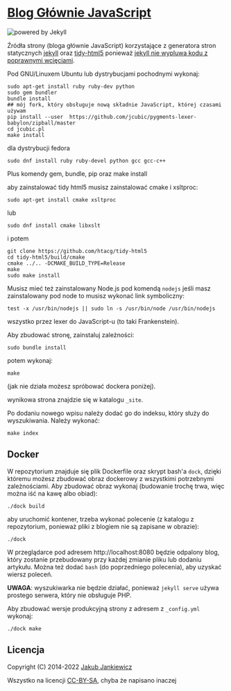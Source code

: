 # [Blog Głównie JavaScript](https://jcubic.pl)

![powered by Jekyll](https://img.shields.io/badge/powered_by-Jekyll-blue.svg)

Źródła strony (bloga głównie JavaScript) korzystające z generatora stron statycznych
[jekyll](http://jekyllrb.com/)
oraz [tidy-html5](https://github.com/htacg/tidy-html5) ponieważ
[jekyll nie wypluwa kodu z poprawnymi wcięciami](https://github.com/jekyll/jekyll/issues/2640).

Pod GNU/Linuxem Ubuntu lub dystrybucjami pochodnymi wykonaj:

```
sudo apt-get install ruby ruby-dev python
sudo gem bundler
bundle install
## mój fork, który obsługuje nową składnie JavaScript, której czasami używam
pip install --user  https://github.com/jcubic/pygments-lexer-babylon/zipball/master
cd jcubic.pl
make install
```

dla dystrybucji fedora

```
sudo dnf install ruby ruby-devel python gcc gcc-c++
```

Plus komendy gem, bundle, pip oraz make install

aby zainstalować tidy html5 musisz zainstalować cmake i xsltproc:

```
sudo apt-get install cmake xsltproc
```

lub

```
sudo dnf install cmake libxslt
```

i potem

```
git clone https://github.com/htacg/tidy-html5
cd tidy-html5/build/cmake
cmake ../.. -DCMAKE_BUILD_TYPE=Release
make
sudo make install
```

Musisz mieć też zainstalowany Node.js pod komendą `nodejs` jeśli masz zainstalowany pod node
to musisz wykonać link symboliczny:

```
test -x /usr/bin/nodejs || sudo ln -s /usr/bin/node /usr/bin/nodejs
```

wszystko przez lexer do JavaScript-u (to taki Frankenstein).


Aby zbudować stronę, zainstaluj zależności:

```
sudo bundle install
```

potem wykonaj:

```
make
```

(jak nie działa możesz spróbować dockera poniżej).

wynikowa strona znajdzie się w katalogu `_site`.


Po dodaniu nowego wpisu należy dodać go do indeksu, który służy do wyszukiwania. Należy wykonać:

```
make index
```

## Docker

W repozytorium znajduje się plik Dockerfile oraz skrypt bash'a `dock`, dzięki któremu
możesz zbudować obraz dockerowy z wszystkimi potrzebnymi zależnościami. Aby zbudować obraz
wykonaj (budowanie trochę trwa, więc można iść na kawę albo obiad):

```
./dock build
```

aby uruchomić kontener, trzeba wykonać polecenie (z katalogu z repozytorium, ponieważ
pliki z blogiem nie są zapisane w obrazie):

```
./dock
```

W przeglądarce pod adresem http://localhost:8080 będzie odpalony blog, który zostanie
przebudowany przy każdej zmianie pliku lub dodaniu artykułu. Można też dodać
`bash` (do poprzedniego polecenia), aby uzyskać wiersz poleceń.

**UWAGA**: wyszukiwarka nie będzie działać, ponieważ `jekyll serve` używa prostego
serwera, który nie obsługuje PHP.

Aby zbudować wersje produkcyjną strony z adresem z `_config.yml` wykonaj:

```
./dock make
```

## Licencja

Copyright (C) 2014-2022 [Jakub Jankiewicz](https://jcubic.pl/me)

Wszystko na licencji [CC-BY-SA](https://creativecommons.org/licenses/by-sa/4.0/),
chyba że napisano inaczej
